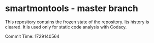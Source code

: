 # smartmontools - master branch

This repository contains the frozen state of the repository.
Its history is cleared. It is used only for static code
analysis with Codacy.

Commit Time: 1729140564